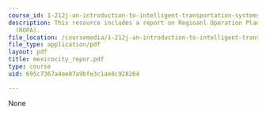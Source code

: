```yaml
---
course_id: 1-212j-an-introduction-to-intelligent-transportation-systems-spring-2005
description: This resource includes a report on Regioanl Operation Planning and Architecture
  (ROPA).
file_location: /coursemedia/1-212j-an-introduction-to-intelligent-transportation-systems-spring-2005/695c7367a4ee87a9bfe3c1ae8c928264_mexicocity_repor.pdf
file_type: application/pdf
layout: pdf
title: mexicocity_repor.pdf
type: course
uid: 695c7367a4ee87a9bfe3c1ae8c928264

---
```

None